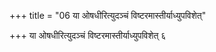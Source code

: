 +++
title = "06 या ओषधीरित्युदञ्चं विष्टरमास्तीर्याध्युपविशेत्"

+++
या ओषधीरित्युदञ्चं विष्टरमास्तीर्याध्युपविशेत् ६